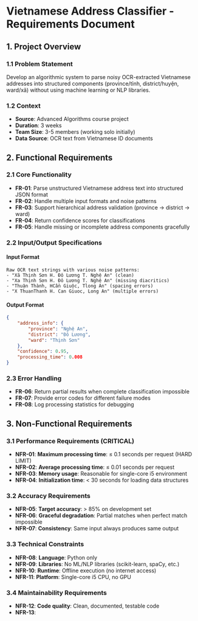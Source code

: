 # Vietnamese Address Classifier - Requirements Document

## 1. Project Overview

### 1.1 Problem Statement
Develop an algorithmic system to parse noisy OCR-extracted Vietnamese addresses into structured components (province/tỉnh, district/huyện, ward/xã) without using machine learning or NLP libraries.

### 1.2 Context
- **Source**: Advanced Algorithms course project
- **Duration**: 3 weeks
- **Team Size**: 3-5 members (working solo initially)
- **Data Source**: OCR text from Vietnamese ID documents

## 2. Functional Requirements

### 2.1 Core Functionality
- **FR-01**: Parse unstructured Vietnamese address text into structured JSON format
- **FR-02**: Handle multiple input formats and noise patterns
- **FR-03**: Support hierarchical address validation (province → district → ward)
- **FR-04**: Return confidence scores for classifications
- **FR-05**: Handle missing or incomplete address components gracefully

### 2.2 Input/Output Specifications

#### Input Format
```
Raw OCR text strings with various noise patterns:
- "Xã Thịnh Sơn H. Đô Lương T. Nghệ An" (clean)
- "Xa Thịnh Sơn H. Đô Lương T. Nghệ An" (missing diacritics)
- "Thuận Thành, HCần Giuộc, Tlong An" (spacing errors)
- "X ThuanThanh H. Can Giuoc, Long An" (multiple errors)
```

#### Output Format
```json
{
    "address_info": {
        "province": "Nghệ An",
        "district": "Đô Lương", 
        "ward": "Thịnh Sơn"
    },
    "confidence": 0.95,
    "processing_time": 0.008
}
```

### 2.3 Error Handling
- **FR-06**: Return partial results when complete classification impossible
- **FR-07**: Provide error codes for different failure modes
- **FR-08**: Log processing statistics for debugging

## 3. Non-Functional Requirements

### 3.1 Performance Requirements (CRITICAL)
- **NFR-01**: **Maximum processing time**: ≤ 0.1 seconds per request (HARD LIMIT)
- **NFR-02**: **Average processing time**: ≤ 0.01 seconds per request
- **NFR-03**: **Memory usage**: Reasonable for single-core i5 environment
- **NFR-04**: **Initialization time**: < 30 seconds for loading data structures

### 3.2 Accuracy Requirements
- **NFR-05**: **Target accuracy**: > 85% on development set
- **NFR-06**: **Graceful degradation**: Partial matches when perfect match impossible
- **NFR-07**: **Consistency**: Same input always produces same output

### 3.3 Technical Constraints
- **NFR-08**: **Language**: Python only
- **NFR-09**: **Libraries**: No ML/NLP libraries (scikit-learn, spaCy, etc.)
- **NFR-10**: **Runtime**: Offline execution (no internet access)
- **NFR-11**: **Platform**: Single-core i5 CPU, no GPU

### 3.4 Maintainability Requirements
- **NFR-12**: **Code quality**: Clean, documented, testable code
- **NFR-13**: